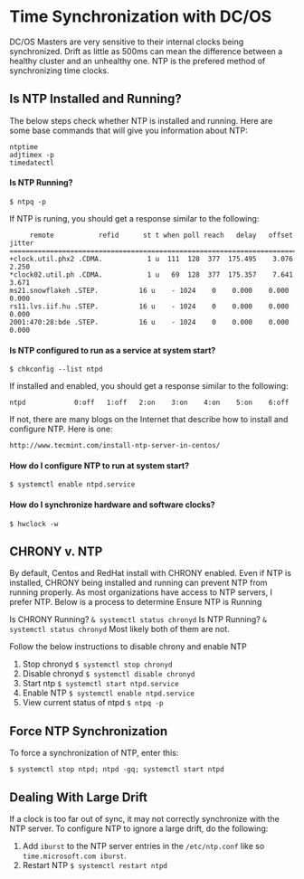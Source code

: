 # Time Synchronization with DC/OS

DC/OS Masters are very sensitive to their internal clocks being synchronized.  Drift as little as 500ms can mean the difference between a healthy cluster and an unhealthy one.  NTP is the prefered method of synchronizing time clocks.

## Is NTP Installed and Running?
The below steps check whether NTP is installed and running.  Here are some base commands that will give you information about NTP:
```
ntptime
adjtimex -p
timedatectl
```

#### Is NTP Running?
```
$ ntpq -p
```
If NTP is runing, you should get a response similar to the following:
```
     remote           refid      st t when poll reach   delay   offset  jitter
==============================================================================
+clock.util.phx2 .CDMA.           1 u  111  128  377  175.495    3.076   2.250
*clock02.util.ph .CDMA.           1 u   69  128  377  175.357    7.641   3.671
ms21.snowflakeh .STEP.          16 u    - 1024    0    0.000    0.000   0.000
rs11.lvs.iif.hu .STEP.          16 u    - 1024    0    0.000    0.000   0.000
2001:470:28:bde .STEP.          16 u    - 1024    0    0.000    0.000   0.000
```

#### Is NTP configured to run as a service at system start?
```
$ chkconfig --list ntpd
```
If installed and enabled, you should get a response similar to the following:
```
ntpd           	0:off	1:off	2:on	3:on	4:on	5:on	6:off
```
If not, there are many blogs on the Internet that describe how to install and configure NTP.  Here is one:
```
http://www.tecmint.com/install-ntp-server-in-centos/
```

#### How do I configure NTP to run at system start?
```
$ systemctl enable ntpd.service
```

#### How do I synchronize hardware and software clocks?
```
$ hwclock -w
```

## CHRONY v. NTP
By default, Centos and RedHat install with CHRONY enabled.  Even if NTP is installed, CHRONY being installed and running can prevent NTP from running properly.  As most organizations have access to NTP servers, I prefer NTP.  Below is a process to determine Ensure NTP is Running

Is CHRONY Running? `& systemctl status chronyd`
Is NTP Running? `& systemctl status chronyd`
Most likely both of them are not.

Follow the below instructions to disable chrony and enable NTP
1.  Stop chronyd `$ systemctl stop chronyd`
2.  Disable chronyd `$ systemctl disable chronyd`
3.  Start ntp `$ systemctl start ntpd.service`
4.  Enable NTP `$ systemctl enable ntpd.service`
5.  View current status of ntpd `$ ntpq -p`

## Force NTP Synchronization
To force a synchronization of NTP, enter this:
```
$ systemctl stop ntpd; ntpd -gq; systemctl start ntpd
```

## Dealing With Large Drift
If a clock is too far out of sync, it may not correctly synchronize with the NTP server.  To configure NTP to ignore a large drift, do the following:
1.  Add `iburst` to the NTP server entries in the `/etc/ntp.conf` like so `time.microsoft.com iburst`.  
2.  Restart NTP `$ systemctl restart ntpd`

